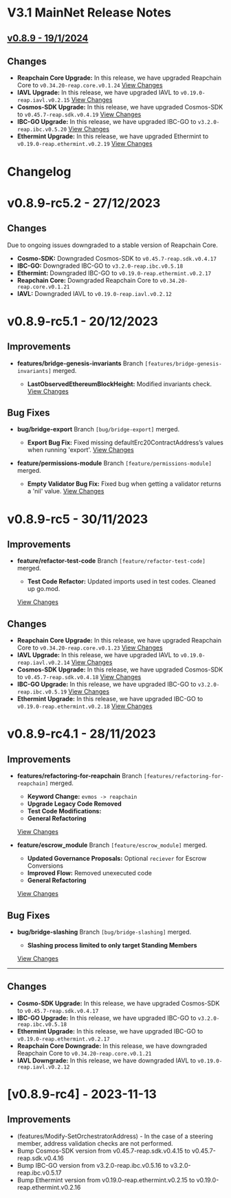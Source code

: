 # V3.1 MainNet Release Notes 

## [v0.8.9 - 19/1/2024](https://github.com/reapchain/reapchain/releases/tag/v0.8.9)

## Changes
- **Reapchain Core Upgrade:** In this release, we have upgraded Reapchain Core to `v0.34.20-reap.core.v0.1.24` [View Changes](https://github.com/reapchain/reapchain-core/releases/tag/v0.34.20-reap.core.v0.1.24) 
- **IAVL Upgrade:** In this release, we have upgraded IAVL to `v0.19.0-reap.iavl.v0.2.15` [View Changes](https://github.com/reapchain/iavl/releases/tag/v0.19.0-reap.iavl.v0.2.15) 
- **Cosmos-SDK Upgrade:** In this release, we have upgraded Cosmos-SDK to `v0.45.7-reap.sdk.v0.4.19` [View Changes](https://github.com/reapchain/cosmos-sdk/releases/tag/v0.45.7-reap.sdk.v0.4.19) 
- **IBC-GO Upgrade:** In this release, we have upgraded IBC-GO to `v3.2.0-reap.ibc.v0.5.20` [View Changes](https://github.com/reapchain/ibc-go/releases/tag/v3.2.0-reap.ibc.v0.5.20) 
- **Ethermint Upgrade:** In this release, we have upgraded Ethermint to `v0.19.0-reap.ethermint.v0.2.19` [View Changes](https://github.com/reapchain/ethermint/releases/edit/v0.19.0-reap.ethermint.v0.2.19) 


# Changelog

# v0.8.9-rc5.2 - 27/12/2023

## Changes
Due to ongoing issues downgraded to a stable version of Reapchain Core.

- **Cosmo-SDK:** Downgraded Cosmos-SDK to `v0.45.7-reap.sdk.v0.4.17`  
- **IBC-GO:** Downgraded IBC-GO to `v3.2.0-reap.ibc.v0.5.18`  
- **Ethermint:** Downgraded IBC-GO to `v0.19.0-reap.ethermint.v0.2.17`  
- **Reapchain Core:** Downgraded Reapchain Core to `v0.34.20-reap.core.v0.1.21`  
- **IAVL:** Downgraded IAVL to `v0.19.0-reap.iavl.v0.2.12`  

# v0.8.9-rc5.1 - 20/12/2023

## Improvements
- **features/bridge-genesis-invariants** Branch `[features/bridge-genesis-invariants]` merged.

  - **LastObservedEthereumBlockHeight:** Modified invariants check.
  [View Changes](https://github.com/reapchain/reapchain/tree/features/bridge-genesis-invariants)

## Bug Fixes
- **bug/bridge-export** Branch `[bug/bridge-export]` merged.

  - **Export Bug Fix:** Fixed missing defaultErc20ContractAddress’s values when running 'export'.
  [View Changes](https://github.com/reapchain/reapchain/tree/bug/bridge-export)

- **feature/permissions-module** Branch `[feature/permissions-module]` merged.

  - **Empty Validator Bug Fix:** Fixed bug when getting a validator returns a 'nil' value.
  [View Changes](https://github.com/reapchain/reapchain/tree/feature/permissions-module)


# v0.8.9-rc5 - 30/11/2023

## Improvements
- **feature/refactor-test-code** Branch `[feature/refactor-test-code]` merged.

  - **Test Code Refactor:** Updated imports used in test codes. Cleaned up go.mod.

  [View Changes](https://github.com/reapchain/reapchain/tree/feature/refactor-test-code)

## Changes
- **Reapchain Core Upgrade:** In this release, we have upgraded Reapchain Core to `v0.34.20-reap.core.v0.1.23` [View Changes](https://github.com/reapchain/reapchain-core/releases/tag/v0.34.20-reap.core.v0.1.23) 
- **IAVL Upgrade:** In this release, we have upgraded IAVL to `v0.19.0-reap.iavl.v0.2.14` [View Changes](https://github.com/reapchain/iavl/releases/tag/v0.19.0-reap.iavl.v0.2.14) 
- **Cosmos-SDK Upgrade:** In this release, we have upgraded Cosmos-SDK to `v0.45.7-reap.sdk.v0.4.18` [View Changes](https://github.com/reapchain/cosmos-sdk/releases/tag/v0.45.7-reap.sdk.v0.4.18) 
- **IBC-GO Upgrade:** In this release, we have upgraded IBC-GO to `v3.2.0-reap.ibc.v0.5.19` [View Changes](https://github.com/reapchain/ibc-go/releases/tag/v3.2.0-reap.ibc.v0.5.19) 
- **Ethermint Upgrade:** In this release, we have upgraded IBC-GO to `v0.19.0-reap.ethermint.v0.2.18`  [View Changes](https://github.com/reapchain/ethermint/releases/tag/v0.19.0-reap.ethermint.v0.2.18) 


# v0.8.9-rc4.1 - 28/11/2023

## Improvements
- **features/refactoring-for-reapchain** Branch `[features/refactoring-for-reapchain]` merged.

  - **Keyword Change:** `evmos -> reapchain` 
  - **Upgrade Legacy Code Removed** 
  - **Test Code Modifications:** 
  - **General Refactoring** 

  [View Changes](https://github.com/reapchain/reapchain/compare/features/refactoring-for-reapchain)

- **feature/escrow_module** Branch `[feature/escrow_module]` merged.

  - **Updated Governance Proposals:** Optional `reciever` for Escrow Conversions 
  - **Improved Flow:** Removed unexecuted code 
  - **General Refactoring** 

  [View Changes](https://github.com/reapchain/reapchain/tree/feature/escrow_module)

## Bug Fixes
- **bug/bridge-slashing** Branch `[bug/bridge-slashing]` merged.

  - **Slashing process limited to only target Standing Members** 
  
  [View Changes](https://github.com/reapchain/reapchain/tree/bug/bridge-slashing)

---
## Changes
- **Cosmo-SDK Upgrade:** In this release, we have upgraded Cosmos-SDK to `v0.45.7-reap.sdk.v0.4.17`  
- **IBC-GO Upgrade:** In this release, we have upgraded IBC-GO to `v3.2.0-reap.ibc.v0.5.18`  
- **Ethermint Upgrade:** In this release, we have upgraded IBC-GO to `v0.19.0-reap.ethermint.v0.2.17`  
- **Reapchain Core Downgrade:** In this release, we have downgraded Reapchain Core to `v0.34.20-reap.core.v0.1.21`  
- **IAVL Downgrade:** In this release, we have downgraded IAVL to `v0.19.0-reap.iavl.v0.2.12`  
 

# [v0.8.9-rc4] - 2023-11-13

## Improvements
* (features/Modify-SetOrchestratorAddress) - In the case of a steering member, address validation checks are not performed.
* Bump Cosmos-SDK version from v0.45.7-reap.sdk.v0.4.15 to v0.45.7-reap.sdk.v0.4.16
* Bump IBC-GO version from v3.2.0-reap.ibc.v0.5.16 to v3.2.0-reap.ibc.v0.5.17
* Bump Ethermint version from v0.19.0-reap.ethermint.v0.2.15 to v0.19.0-reap.ethermint.v0.2.16
